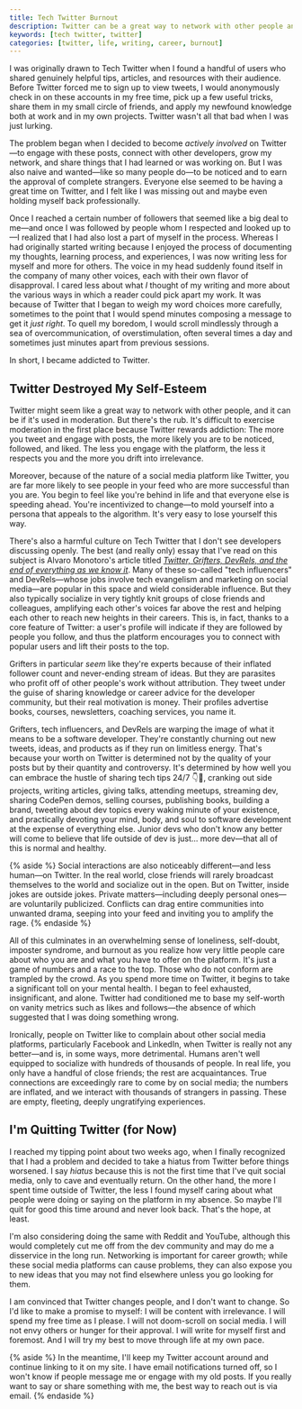 ```yaml
---
title: Tech Twitter Burnout
description: Twitter can be a great way to network with other people and learn new things if it's used in moderation. But there's the rub.
keywords: [tech twitter, twitter]
categories: [twitter, life, writing, career, burnout]
---
```


I was originally drawn to Tech Twitter when I found a handful of users who shared genuinely helpful tips, articles, and resources with their audience. Before Twitter forced me to sign up to view tweets, I would anonymously check in on these accounts in my free time, pick up a few useful tricks, share them in my small circle of friends, and apply my newfound knowledge both at work and in my own projects. Twitter wasn't all that bad when I was just lurking.

The problem began when I decided to become *actively involved* on Twitter—to engage with these posts, connect with other developers, grow my network, and share things that I had learned or was working on. But I was also naive and wanted—like so many people do—to be noticed and to earn the approval of complete strangers. Everyone else seemed to be having a great time on Twitter, and I felt like I was missing out and maybe even holding myself back professionally.

Once I reached a certain number of followers that seemed like a big deal to me—and once I was followed by people whom I respected and looked up to—I realized that I had also lost a part of myself in the process. Whereas I had originally started writing because I enjoyed the process of documenting my thoughts, learning process, and experiences, I was now writing less for myself and more for others. The voice in my head suddenly found itself in the company of many other voices, each with their own flavor of disapproval. I cared less about what *I* thought of my writing and more about the various ways in which a reader could pick apart my work. It was because of Twitter that I began to weigh my word choices more carefully, sometimes to the point that I would spend minutes composing a message to get it *just right*. To quell my boredom, I would scroll mindlessly through a sea of overcommunication, of overstimulation, often several times a day and sometimes just minutes apart from previous sessions.

In short, I became addicted to Twitter.

## Twitter Destroyed My Self-Esteem

Twitter might seem like a great way to network with other people, and it can be if it's used in moderation. But there's the rub. It's difficult to exercise moderation in the first place because Twitter rewards addiction: The more you tweet and engage with posts, the more likely you are to be noticed, followed, and liked. The less you engage with the platform, the less it respects you and the more you drift into irrelevance.

Moreover, because of the nature of a social media platform like Twitter, you are far more likely to see people in your feed who are more successful than you are. You begin to feel like you're behind in life and that everyone else is speeding ahead. You're incentivized to change—to mold yourself into a persona that appeals to the algorithm. It's very easy to lose yourself this way.

There's also a harmful culture on Tech Twitter that I don't see developers discussing openly. The best (and really only) essay that I've read on this subject is Alvaro Monotoro's article titled *[Twitter, Grifters, DevRels, and the end of everything as we know it](https://dev.to/alvaromontoro/twitter-grifters-devrels-and-the-end-of-everything-as-we-know-it-24pa)*. Many of these so-called "tech influencers" and DevRels—whose jobs involve tech evangelism and marketing on social media—are popular in this space and wield considerable influence. But they also typically socialize in very tightly knit groups of close friends and colleagues, amplifying each other's voices far above the rest and helping each other to reach new heights in their careers. This is, in fact, thanks to a core feature of Twitter: a user's profile will indicate if they are followed by people you follow, and thus the platform encourages you to connect with popular users and lift their posts to the top.

Grifters in particular *seem* like they're experts because of their inflated follower count and never-ending stream of ideas. But they are parasites who profit off of other people's work without attribution. They tweet under the guise of sharing knowledge or career advice for the developer community, but their real motivation is money. Their profiles advertise books, courses, newsletters, coaching services, you name it.

Grifters, tech influencers, and DevRels are warping the image of what it means to be a software developer. They're constantly churning out new tweets, ideas, and products as if they run on limitless energy. That's because your worth on Twitter is determined not by the quality of your posts but by their quantity and controversy. It's determined by how well you can embrace the hustle of sharing tech tips 24/7 👇🧵, cranking out side projects, writing articles, giving talks, attending meetups, streaming dev, sharing CodePen demos, selling courses, publishing books, building a brand, tweeting about dev topics every waking minute of your existence, and practically devoting your mind, body, and soul to software development at the expense of everything else. Junior devs who don't know any better will come to believe that life outside of dev is just... more dev—that all of this is normal and healthy.

{% aside %}
Social interactions are also noticeably different—and less human—on Twitter. In the real world, close friends will rarely broadcast themselves to the world and socialize out in the open. But on Twitter, inside jokes are outside jokes. Private matters—including deeply personal ones—are voluntarily publicized. Conflicts can drag entire communities into unwanted drama, seeping into your feed and inviting you to amplify the rage. 
{% endaside %}

All of this culminates in an overwhelming sense of loneliness, self-doubt, imposter syndrome, and burnout as you realize how very little people care about who you are and what you have to offer on the platform. It's just a game of numbers and a race to the top. Those who do not conform are trampled by the crowd. As you spend more time on Twitter, it begins to take a significant toll on your mental health. I began to feel exhausted, insignificant, and alone. Twitter had conditioned me to base my self-worth on vanity metrics such as likes and follows—the absence of which suggested that I was doing something wrong.

Ironically, people on Twitter like to complain about other social media platforms, particularly Facebook and LinkedIn, when Twitter is really not any better—and is, in some ways, more detrimental. Humans aren't well equipped to socialize with hundreds of thousands of people. In real life, you only have a handful of close friends; the rest are acquaintances. True connections are exceedingly rare to come by on social media; the numbers are inflated, and we interact with thousands of strangers in passing. These are empty, fleeting, deeply ungratifying experiences.

## I'm Quitting Twitter (for Now)

I reached my tipping point about two weeks ago, when I finally recognized that I had a problem and decided to take a hiatus from Twitter before things worsened. I say *hiatus* because this is not the first time that I've quit social media, only to cave and eventually return. On the other hand, the more I spent time outside of Twitter, the less I found myself caring about what people were doing or saying on the platform in my absence. So maybe I'll quit for good this time around and never look back. That's the hope, at least.

I'm also considering doing the same with Reddit and YouTube, although this would completely cut me off from the dev community and may do me a disservice in the long run. Networking is important for career growth; while these social media platforms can cause problems, they can also expose you to new ideas that you may not find elsewhere unless you go looking for them.

I am convinced that Twitter changes people, and I don't want to change. So I'd like to make a promise to myself: I will be content with irrelevance. I will spend my free time as I please. I will not doom-scroll on social media. I will not envy others or hunger for their approval. I will write for myself first and foremost. And I will try my best to move through life at my own pace.

{% aside %}
In the meantime, I'll keep my Twitter account around and continue linking to it on my site. I have email notifications turned off, so I won't know if people message me or engage with my old posts. If you really want to say or share something with me, the best way to reach out is via email.
{% endaside %}
